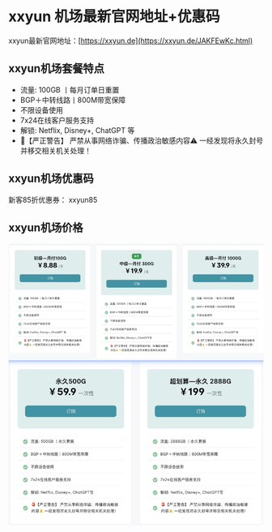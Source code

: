 # xxyun 机场最新官网地址+优惠码

xxyun最新官网地址：[https://xxyun.de](https://xxyun.de/JAKFEwKc.html)

## xxyun机场套餐特点

- 流量: 100GB 丨每月订单日重置
- BGP＋中转线路丨800M带宽保障
- 不限设备使用
- 7x24在线客户服务支持
- 解锁: Netflix, Disney+, ChatGPT 等
- 🚨【严正警告】 严禁从事网络诈骗、传播政治敏感内容⚠️ 一经发现将永久封号并移交相关机关处理！

## xxyun机场优惠码

新客85折优惠券：
xxyun85

## xxyun机场价格

![xxyunprice](xxyun_price.jpg)

